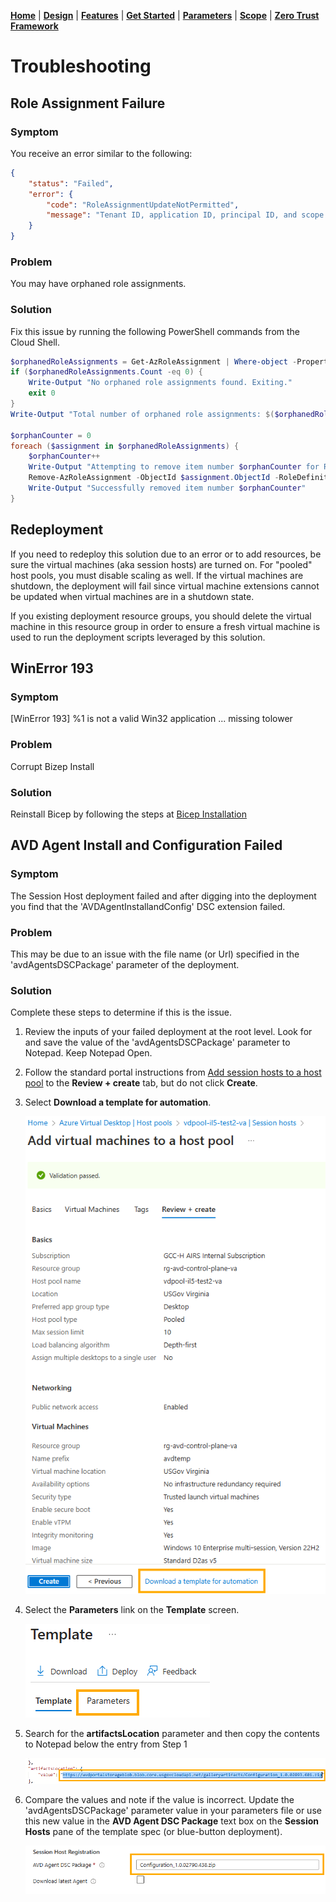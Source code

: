 [**Home**](../README.md) | [**Design**](design.md) | [**Features**](features.md) | [**Get Started**](quickStart.md) | [**Parameters**](parameters.md) | [**Scope**](scope.md) | [**Zero Trust Framework**](zeroTrustFramework.md)

# Troubleshooting

## Role Assignment Failure

### Symptom

You receive an error similar to the following:

```json
{
    "status": "Failed",
    "error": {
        "code": "RoleAssignmentUpdateNotPermitted",
        "message": "Tenant ID, application ID, principal ID, and scope are not allowed to be updated."
    }
}
```

### Problem

You may have orphaned role assignments.

### Solution

Fix this issue by running the following PowerShell commands from the Cloud Shell.


```powershell
$orphanedRoleAssignments = Get-AzRoleAssignment | Where-object -Property Displayname -eq $null
if ($orphanedRoleAssignments.Count -eq 0) {
    Write-Output "No orphaned role assignments found. Exiting."
    exit 0
}
Write-Output "Total number of orphaned role assignments: $($orphanedRoleAssignments.Count)"
 
$orphanCounter = 0
foreach ($assignment in $orphanedRoleAssignments) {
    $orphanCounter++
    Write-Output "Attempting to remove item number $orphanCounter for RoleAssignmentName: $($assignment.RoleAssignmentName) | RoleAssignmentId: $($assignment.RoleAssignmentId) | ObjectId: $($assignment.ObjectId) | RoleDefinitionName: $($assignment.RoleDefinitionName) | Scope: $($assignment.Scope)"    
    Remove-AzRoleAssignment -ObjectId $assignment.ObjectId -RoleDefinitionName $assignment.RoleDefinitionName -Scope $assignment.Scope    
    Write-Output "Successfully removed item number $orphanCounter"
}
```

## Redeployment

If you need to redeploy this solution due to an error or to add resources, be sure the virtual machines (aka session hosts) are turned on.  For "pooled" host pools, you must disable scaling as well.  If the virtual machines are shutdown, the deployment will fail since virtual machine extensions cannot be updated when virtual machines are in a shutdown state.

If you existing deployment resource groups, you should delete the virtual machine in this resource group in order to ensure a fresh virtual machine is used to run the deployment scripts leveraged by this solution.

## WinError 193

### Symptom

[WinError 193] %1 is not a valid Win32 application
... missing tolower

### Problem

Corrupt Bizep Install

### Solution

Reinstall Bicep by following the steps at [Bicep Installation](quickStart.md#bicep-installation)

## AVD Agent Install and Configuration Failed

### Symptom

The Session Host deployment failed and after digging into the deployment you find that the 'AVDAgentInstallandConfig' DSC extension failed.

### Problem

This may be due to an issue with the file name (or Url) specified in the 'avdAgentsDSCPackage' parameter of the deployment.

### Solution

Complete these steps to determine if this is the issue.

1. Review the inputs of your failed deployment at the root level. Look for and save the value of the 'avdAgentsDSCPackage' parameter to Notepad. Keep Notepad Open.

2. Follow the standard portal instructions from [Add session hosts to a host pool](https://learn.microsoft.com/en-us/azure/virtual-desktop/add-session-hosts-host-pool?tabs=portal%2Cgui&pivots=host-pool-standard) to the **Review + create** tab, but do not click **Create**.
   
3. Select **Download a template for automation**.

   ![Download Template](images/DownloadTemplate.png)

4. Select the **Parameters** link on the **Template** screen.

   ![Parameters](images/SelectTemplateParameters.png)

5. Search for the **artifactsLocation** parameter and then copy the contents to Notepad below the entry from Step 1

   ![artifactsLocation](images/artifactsLocation.png)

6. Compare the values and note if the value is incorrect. Update the 'avdAgentsDSCPackage' parameter value in your parameters file or use this new value in the **AVD Agent DSC Package** text box on the **Session Hosts** pane of the template spec (or blue-button deployment).

   ![AVD Agent DSC Package](images/AVDAgentDSCPackageUI.png)
